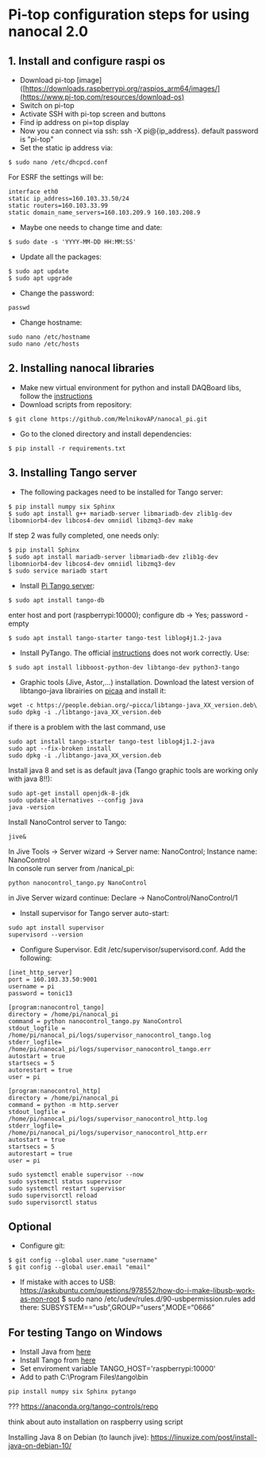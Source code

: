 # Pi-top configuration steps for using nanocal 2.0


## 1. Install and configure raspi os

- Download pi-top [image]([https://downloads.raspberrypi.org/raspios_arm64/images/](https://www.pi-top.com/resources/download-os) 
- Switch on pi-top  
- Activate SSH with pi-top screen and buttons
- Find ip address on pi=top display
- Now you can connect via ssh: ssh -X pi@{ip_address}. default password is "pi-top"
- Set the static ip address via: 
```
$ sudo nano /etc/dhcpcd.conf
```
For ESRF the settings will be: 
```
interface eth0
static ip_address=160.103.33.50/24
static routers=160.103.33.99
static domain_name_servers=160.103.209.9 160.103.208.9
```
- Maybe one needs to change time and date:  
```
$ sudo date -s 'YYYY-MM-DD HH:MM:SS'
```
- Update all the packages:
```
$ sudo apt update  
$ sudo apt upgrade
```
- Change the password:
```
passwd
```
- Change hostname:
```
sudo nano /etc/hostname
sudo nano /etc/hosts
```

## 2. Installing nanocal libraries

- Make new virtual environment for python and install DAQBoard libs, follow the [instructions](https://github.com/MelnikovAP/nanocal_pi/blob/main/README.md) 
- Download scripts from repository:
```
$ git clone https://github.com/MelnikovAP/nanocal_pi.git
```
- Go to the cloned directory and install dependencies:
```
$ pip install -r requirements.txt
```

## 3. Installing Tango server

- The following packages need to be installed for Tango server:
```
$ pip install numpy six Sphinx
$ sudo apt install g++ mariadb-server libmariadb-dev zlib1g-dev libomniorb4-dev libcos4-dev omniidl libzmq3-dev make
```
If step 2 was fully completed, one needs only:  
```
$ pip install Sphinx
$ sudo apt install mariadb-server libmariadb-dev zlib1g-dev libomniorb4-dev libcos4-dev omniidl libzmq3-dev
$ sudo service mariadb start
```
- Install [Pi Tango server](https://tango-controls.readthedocs.io/en/latest/installation/tango-on-raspberry-pi.html):
``` 
$ sudo apt install tango-db
```
enter host and port (raspberrypi:10000); configure db -> Yes; password - empty
``` 
$ sudo apt install tango-starter tango-test liblog4j1.2-java  
```
- Install PyTango. The official [instructions](https://gitlab.com/tango-controls/pytango) does not work correctly. Use:
```
$ sudo apt install libboost-python-dev libtango-dev python3-tango
```
- Graphic tools (Jive, Astor,…) installation. Download the latest version of libtango-java librairies on [picaa](https://people.debian.org/~picca/) and install it:
```
wget -c https://people.debian.org/~picca/libtango-java_XX_version.deb\
sudo dpkg -i ./libtango-java_XX_version.deb
```
if there is a problem with the last command, use 
```
sudo apt install tango-starter tango-test liblog4j1.2-java
sudo apt --fix-broken install
sudo dpkg -i ./libtango-java_XX_version.deb
```  
Install java 8 and set is as default java (Tango graphic tools are working only with java 8!!):
```
sudo apt-get install openjdk-8-jdk
sudo update-alternatives --config java
java -version
```
Install NanoControl server to Tango:
```
jive&
```
In Jive Tools -> Server wizard -> Server name: NanoControl; Instance name: NanoControl  
In console run server from /nanical_pi:
```
python nanocontrol_tango.py NanoControl
```
in Jive Server wizard continue: Declare -> NanoControl/NanoControl/1 



- Install supervisor for Tango server auto-start:  
```
sudo apt install supervisor
supervisord --version
```
- Configure Supervisor. Edit /etc/supervisor/supervisord.conf. Add the following:  
```
[inet_http_server]
port = 160.103.33.50:9001
username = pi
password = tonic13

[program:nanocontrol_tango]
directory = /home/pi/nanocal_pi
command = python nanocontrol_tango.py NanoControl
stdout_logfile = /home/pi/nanocal_pi/logs/supervisor_nanocontrol_tango.log
stderr_logfile= /home/pi/nanocal_pi/logs/supervisor_nanocontrol_tango.err
autostart = true
startsecs = 5
autorestart = true
user = pi

[program:nanocontrol_http]
directory = /home/pi/nanocal_pi
command = python -m http.server
stdout_logfile = /home/pi/nanocal_pi/logs/supervisor_nanocontrol_http.log
stderr_logfile= /home/pi/nanocal_pi/logs/supervisor_nanocontrol_http.err
autostart = true
startsecs = 5
autorestart = true
user = pi
```
```
sudo systemctl enable supervisor --now
sudo systemctl status supervisor
sudo systemctl restart supervisor
sudo supervisorctl reload
sudo supervisorctl status
```

## Optional

- Configure git:
```
$ git config --global user.name "username"
$ git config --global user.email "email"
```

- If mistake with acces to USB:
https://askubuntu.com/questions/978552/how-do-i-make-libusb-work-as-non-root
$ sudo nano /etc/udev/rules.d/90-usbpermission.rules
add there: SUBSYSTEM==“usb”,GROUP=“users”,MODE=“0666”

## For testing Tango on Windows
- Install Java from [here](https://www.java.com/en/download/)  
- Install Tango from [here](https://www.tango-controls.org/downloads/)  
- Set enviroment variable TANGO_HOST='raspberrypi:10000'  
- Add to path C:\Program Files\tango\bin  
```
pip install numpy six Sphinx pytango 
```



???
https://anaconda.org/tango-controls/repo

think about auto installation on raspberry using script



Installing Java 8 on Debian (to launch jive):
https://linuxize.com/post/install-java-on-debian-10/
